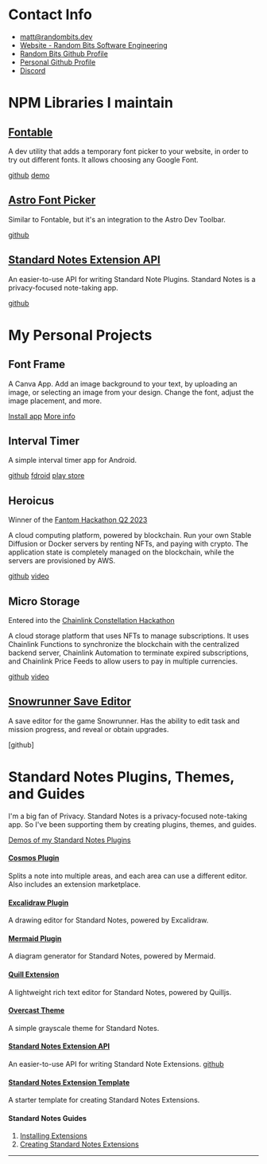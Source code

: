 

# Contact Info
* [matt@randombits.dev](mailto:matt@randombits.dev)
* [Website - Random Bits Software Engineering](https://randombits.dev)
* [Random Bits Github Profile](https://github.com/randombits-dev)
* [Personal Github Profile](https://github.com/nienow)
* [Discord](https://discordapp.com/users/806661811143049216)

# NPM Libraries I maintain

## [Fontable](https://www.npmjs.com/package/fontable)

A dev utility that adds a temporary font picker to your website, in order to try out different fonts. It allows choosing any Google Font.

[github](https://github.com/randombits-dev/fontable)
[demo](https://randombits-dev.github.io/fontable/)

## [Astro Font Picker](https://www.npmjs.com/package/astro-font-picker)

Similar to Fontable, but it's an integration to the Astro Dev Toolbar.

[github](https://github.com/randombits-dev/astro-font-picker)

## [Standard Notes Extension API](https://www.npmjs.com/package/sn-extension-api)

An easier-to-use API for writing Standard Note Plugins. Standard Notes is a privacy-focused note-taking app.

[github](https://github.com/nienow/sn-extension-api)

# My Personal Projects

## Font Frame

A Canva App. Add an image background to your text, by uploading an image, or selecting an image from your design. Change the font, adjust the image placement, and more.

[Install app](https://www.canva.com/your-apps/AAF5vGyV5TY/fontframe)
[More info](https://randombits.dev/canva/font-frame)

## Interval Timer

A simple interval timer app for Android.

[github](https://github.com/randombits-dev/interval-timer)
[fdroid](https://f-droid.org/en/packages/dev.randombits.intervaltimer/)
[play store](https://play.google.com/store/apps/details?id=dev.randombits.intervaltimer)

## Heroicus

[//]: # (<img src="/heroicus.webp" alt="Heroicus Logo" width="100%"/>)

Winner of the [Fantom Hackathon Q2 2023](https://devpost.com/software/heroicus)

A cloud computing platform, powered by blockchain. Run your own Stable Diffusion or Docker servers by renting NFTs, and paying with crypto. The application state is completely managed on the blockchain, while the servers are provisioned by AWS.

[github](https://github.com/randombits-dev/heroicus)
[video](https://youtu.be/q--0eLbIEvI?si=6FYLa3f62O-5pCy1)


## Micro Storage

Entered into the [Chainlink Constellation Hackathon](https://devpost.com/software/micro-storage)

A cloud storage platform that uses NFTs to manage subscriptions. It uses Chainlink Functions to synchronize the blockchain with the centralized backend server, Chainlink Automation to terminate expired subscriptions, and Chainlink Price Feeds to allow users to pay in multiple currencies.

[github](https://github.com/randombits-dev/micro-storage)
[video](https://www.youtube.com/watch?v=fpE87Czl0OQ)


## [Snowrunner Save Editor](https://randombits.dev/tools/snowrunner)

A save editor for the game Snowrunner. Has the ability to edit task and mission progress, and reveal or obtain upgrades.

[github]


# Standard Notes Plugins, Themes, and Guides

I'm a big fan of Privacy. Standard Notes is a privacy-focused note-taking app. So I've been supporting them by creating plugins, themes, and guides.

[Demos of my Standard Notes Plugins](https://randombits.dev/standard-notes/extensions-list)

#### [Cosmos Plugin](https://github.com/nienow/cosmos)

Splits a note into multiple areas, and each area can use a different editor. Also includes an extension marketplace.

#### [Excalidraw Plugin](https://github.com/nienow/sn-excalidraw)

A drawing editor for Standard Notes, powered by Excalidraw.

#### [Mermaid Plugin](https://github.com/nienow/sn-mermaid)

A diagram generator for Standard Notes, powered by Mermaid.

#### [Quill Extension](https://github.com/nienow/sn-quill)

A lightweight rich text editor for Standard Notes, powered by Quilljs.

#### [Overcast Theme](https://github.com/nienow/sn-theme-overcast)

A simple grayscale theme for Standard Notes.

#### [Standard Notes Extension API](https://www.npmjs.com/package/sn-extension-api)

An easier-to-use API for writing Standard Note Extensions.
[github](https://github.com/nienow/sn-extension-api)

#### [Standard Notes Extension Template](https://github.com/nienow/sn-extension-template)

A starter template for creating Standard Notes Extensions.

#### Standard Notes Guides

1. [Installing Extensions](https://randombits.dev/standard-notes/installing-extensions)
2. [Creating Standard Notes Extensions](https://randombits.dev/standard-notes/creating-extensions)

<hr/>
